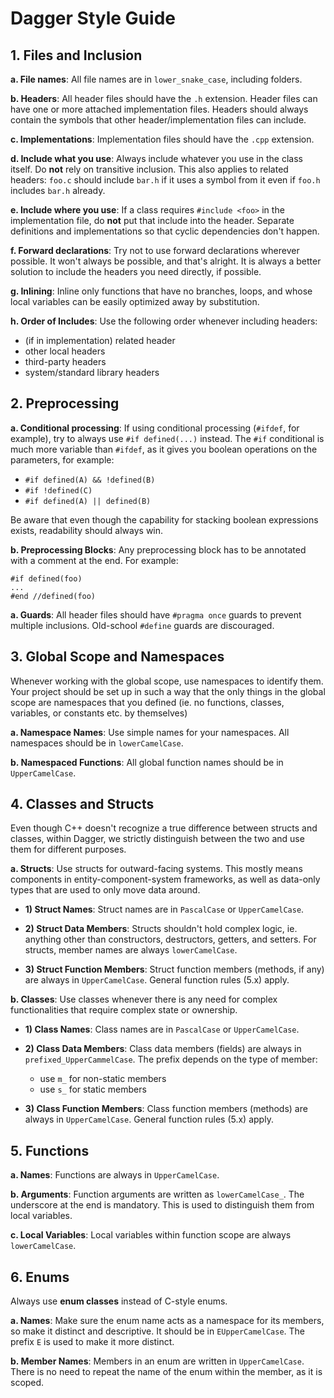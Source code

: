 # Dagger Style Guide

## 1. Files and Inclusion

**a. File names**: All file names are in `lower_snake_case`, including folders.

**b. Headers**: All header files should have the `.h` extension. Header files can have one or more attached implementation files. 
Headers should always contain the symbols that other header/implementation files can include.

**c. Implementations**: Implementation files should have the `.cpp` extension.

**d. Include what you use**: Always include whatever you use in the class itself. Do **not** rely on transitive inclusion.
This also applies to related headers: `foo.c` should include `bar.h` if it uses a symbol from it even if `foo.h` includes `bar.h` already.

**e. Include where you use**: If a class requires `#include <foo>` in the implementation file, do **not** put that include into the header.
Separate definitions and implementations so that cyclic dependencies don't happen.

**f. Forward declarations**: Try not to use forward declarations wherever possible. It won't always be possible, and that's alright.
It is always a better solution to include the headers you need directly, if possible.

**g. Inlining**: Inline only functions that have no branches, loops, and whose local variables can be easily optimized away by substitution.

**h. Order of Includes**: Use the following order whenever including headers:
  - (if in implementation) related header
  - other local headers
  - third-party headers
  - system/standard library headers

## 2. Preprocessing

**a. Conditional processing**: If using conditional processing (`#ifdef`, for example), try to always use `#if defined(...)` instead.
The `#if` conditional is much more variable than `#ifdef`, as it gives you boolean operations on the parameters, for example:
  - `#if defined(A) && !defined(B)`
  - `#if !defined(C)`
  - `#if defined(A) || defined(B)`
  
Be aware that even though the capability for stacking boolean expressions exists, readability should always win.

**b. Preprocessing Blocks**: Any preprocessing block has to be annotated with a comment at the end. For example:
```
#if defined(foo)
...
#end //defined(foo)
```

**a. Guards**: All header files should have `#pragma once` guards to prevent multiple inclusions. Old-school `#define` guards are discouraged.

## 3. Global Scope and Namespaces

Whenever working with the global scope, use namespaces to identify them. Your project should be set up in such a way that the only things
in the global scope are namespaces that you defined (ie. no functions, classes, variables, or constants etc. by themselves)

**a. Namespace Names**: Use simple names for your namespaces. All namespaces should be in `lowerCamelCase`.

**b. Namespaced Functions**: All global function names should be in `UpperCamelCase`.

## 4. Classes and Structs

Even though C++ doesn't recognize a true difference between structs and classes, 
within Dagger, we strictly distinguish between the two and use them for different purposes.

**a. Structs**: Use structs for outward-facing systems. This mostly means components in entity-component-system frameworks, 
as well as data-only types that are used to only move data around.

  - **1) Struct Names**: Struct names are in `PascalCase` or `UpperCamelCase`.

  - **2) Struct Data Members**: Structs shouldn't hold complex logic, ie. anything other than constructors, destructors, getters, and setters.
For structs, member names are always `lowerCamelCase`.

  - **3) Struct Function Members**: Struct function members (methods, if any) are always in `UpperCamelCase`. General function rules (5.x) apply.

**b. Classes**: Use classes whenever there is any need for complex functionalities that require complex state or ownership.

  - **1) Class Names**: Class names are in `PascalCase` or `UpperCamelCase`.
  
  - **2) Class Data Members**: Class data members (fields) are always in `prefixed_UpperCammelCase`. The prefix depends on the type of member:
    + use `m_` for non-static members
    + use `s_` for static members
  
  - **3) Class Function Members**: Class function members (methods) are always in `UpperCamelCase`. General function rules (5.x) apply.

## 5. Functions

**a. Names**: Functions are always in `UpperCamelCase`.

**b. Arguments**: Function arguments are written as `lowerCamelCase_`. The underscore at the end is mandatory. This is used to distinguish them from local variables.

**c. Local Variables**: Local variables within function scope are always `lowerCamelCase`.

## 6. Enums

Always use **enum classes** instead of C-style enums.

**a. Names**: Make sure the enum name acts as a namespace for its members, so make it distinct and descriptive. It should be in `EUpperCamelCase`. The prefix `E` is used to make it more distinct.

**b. Member Names**: Members in an enum are written in `UpperCamelCase`. There is no need to repeat the name of the enum within the member, as it is scoped.

